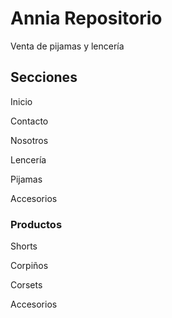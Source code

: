 <h1> Annia Repositorio</h1>

<p>Venta de pijamas y lencería</p>

<h2>Secciones</h2>
<p>Inicio</p>
<p>Contacto</p>
<p>Nosotros</p>
<p>Lencería</p>
<p>Pijamas</p>
<p>Accesorios</p>

<h3>Productos</h3>
<p>Shorts</p>
<p>Corpiños</p>
<p>Corsets</p>
<p>Accesorios</p>
